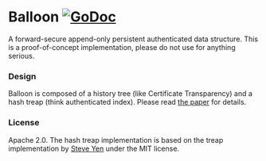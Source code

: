 # Balloon [![GoDoc](https://godoc.org/github.com/pylls/balloon?status.png)](https://godoc.org/github.com/pylls/balloon)
A forward-secure append-only persistent authenticated data structure.
This is a proof-of-concept implementation, please do not use for anything serious.

### Design
Balloon is composed of a history tree (like Certificate Transparency) and a
hash treap (think authenticated index).
Please read [the paper](https://eprint.iacr.org/2015/007) for details.

### License
Apache 2.0. The hash treap implementation is based on the treap implementation
by [Steve Yen](https://github.com/steveyen/gtreap) under the MIT license.
